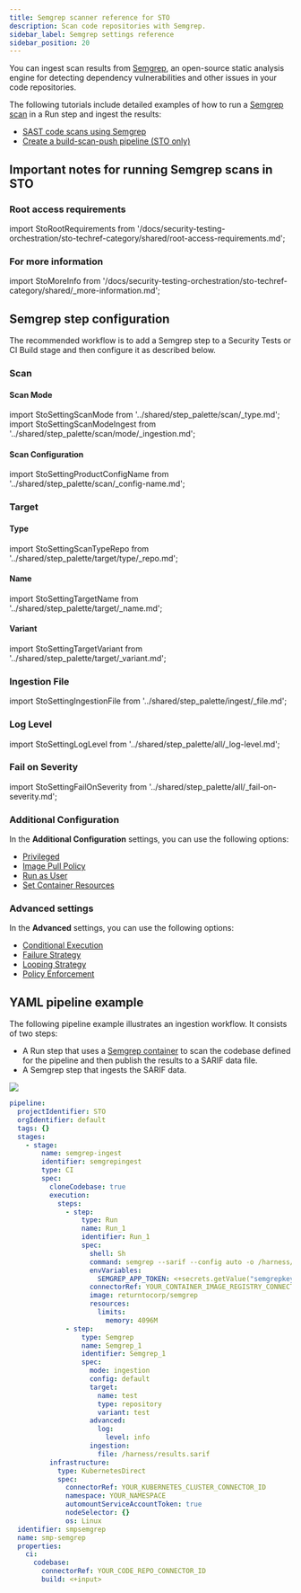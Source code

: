 ```yaml
---
title: Semgrep scanner reference for STO
description: Scan code repositories with Semgrep.
sidebar_label: Semgrep settings reference
sidebar_position: 20
---
```


You can ingest scan results from [Semgrep](https://www.semgrep.com), an open-source static analysis engine for detecting dependency vulnerabilities and other issues in your code repositories.

The following tutorials include detailed examples of how to run a [Semgrep scan](https://semgrep.dev/docs/cli-reference) in a Run step and ingest the results:
- [SAST code scans using Semgrep](./sast-scan-semgrep)
- [Create a build-scan-push pipeline (STO only)](/docs/security-testing-orchestration/use-sto/set-up-sto-pipelines/build-scan-push-sto-only)

## Important notes for running Semgrep scans in STO

<!--

### Docker-in-Docker requirements

import StoDinDRequirements from '/docs/security-testing-orchestration/sto-techref-category/shared/dind-bg-step.md';

<StoDinDRequirements />

-->

### Root access requirements

import StoRootRequirements from '/docs/security-testing-orchestration/sto-techref-category/shared/root-access-requirements.md';

<StoRootRequirements />

### For more information

import StoMoreInfo from '/docs/security-testing-orchestration/sto-techref-category/shared/_more-information.md';

<StoMoreInfo />

## Semgrep step configuration

The recommended workflow is to add a Semgrep step to a Security Tests or CI Build stage and then configure it as described below.

### Scan

<a name="scan-mode"></a>

#### Scan Mode

import StoSettingScanMode from '../shared/step_palette/scan/_type.md';
import StoSettingScanModeIngest from '../shared/step_palette/scan/mode/_ingestion.md';

<StoSettingScanModeIngest />

#### Scan Configuration

import StoSettingProductConfigName from '../shared/step_palette/scan/_config-name.md';

<StoSettingProductConfigName />

### Target

#### Type

import StoSettingScanTypeRepo     from '../shared/step_palette/target/type/_repo.md';

<StoSettingScanTypeRepo />

<!--

#### Target and variant detection

import StoSettingScanTypeAutodetectRepo from '../shared/step_palette/target/auto-detect/_code-repo.md';
import StoSettingScanTypeAutodetectNote from '../shared/step_palette/target/auto-detect/_note.md';

<StoSettingScanTypeAutodetectRepo/>
<StoSettingScanTypeAutodetectNote/

-->

#### Name

import StoSettingTargetName from '../shared/step_palette/target/_name.md';

<StoSettingTargetName />

<a name="target-variant"></a>

#### Variant

import StoSettingTargetVariant from '../shared/step_palette/target/_variant.md';

<StoSettingTargetVariant  />

<!--

#### Workspace (_repository_)

import StoSettingTargetWorkspace from '../shared/step_palette/target/_workspace.md';

<StoSettingTargetWorkspace  />

-->

### Ingestion File

import StoSettingIngestionFile from '../shared/step_palette/ingest/_file.md';

<StoSettingIngestionFile  />

<!--

Log Level, CLI flags, and Fail on Severity
-------------------------------------------------------------------------------------------------

-->

<a name="log-level"></a>

### Log Level

import StoSettingLogLevel from '../shared/step_palette/all/_log-level.md';

<StoSettingLogLevel />

### Fail on Severity

import StoSettingFailOnSeverity from '../shared/step_palette/all/_fail-on-severity.md';

<StoSettingFailOnSeverity />

### Additional Configuration

In the **Additional Configuration** settings, you can use the following options:

* [Privileged](/docs/continuous-integration/use-ci/manage-dependencies/background-step-settings#privileged)
* [Image Pull Policy](/docs/continuous-integration/use-ci/manage-dependencies/background-step-settings#image-pull-policy)
* [Run as User](/docs/continuous-integration/use-ci/manage-dependencies/background-step-settings#run-as-user)
* [Set Container Resources](/docs/continuous-integration/use-ci/manage-dependencies/background-step-settings#set-container-resources)

### Advanced settings

In the **Advanced** settings, you can use the following options:

* [Conditional Execution](/docs/platform/pipelines/step-skip-condition-settings)
* [Failure Strategy](/docs/platform/pipelines/failure-handling/define-a-failure-strategy-on-stages-and-steps)
* [Looping Strategy](/docs/platform/pipelines/looping-strategies/looping-strategies-matrix-repeat-and-parallelism)
* [Policy Enforcement](/docs/platform/governance/policy-as-code/harness-governance-overview)

## YAML pipeline example

The following pipeline example illustrates an ingestion workflow. It consists of two steps:

* A Run step that uses a [Semgrep container](https://hub.docker.com/r/returntocorp/semgrep) to scan the codebase defined for the pipeline and then publish the results to a SARIF data file.
* A Semgrep step that ingests the SARIF data.

![](../static/semgrep-ingest-pipeline.png)

```yaml
pipeline:
  projectIdentifier: STO
  orgIdentifier: default
  tags: {}
  stages:
    - stage:
        name: semgrep-ingest
        identifier: semgrepingest
        type: CI
        spec:
          cloneCodebase: true
          execution:
            steps:
              - step:
                  type: Run
                  name: Run_1
                  identifier: Run_1
                  spec:
                    shell: Sh
                    command: semgrep --sarif --config auto -o /harness/results.sarif /harness
                    envVariables:
                      SEMGREP_APP_TOKEN: <+secrets.getValue("semgrepkey")>
                    connectorRef: YOUR_CONTAINER_IMAGE_REGISTRY_CONNECTOR_ID
                    image: returntocorp/semgrep
                    resources:
                      limits:
                        memory: 4096M
              - step:
                  type: Semgrep
                  name: Semgrep_1
                  identifier: Semgrep_1
                  spec:
                    mode: ingestion
                    config: default
                    target:
                      name: test
                      type: repository
                      variant: test
                    advanced:
                      log:
                        level: info
                    ingestion:
                      file: /harness/results.sarif
          infrastructure:
            type: KubernetesDirect
            spec:
              connectorRef: YOUR_KUBERNETES_CLUSTER_CONNECTOR_ID
              namespace: YOUR_NAMESPACE
              automountServiceAccountToken: true
              nodeSelector: {}
              os: Linux
  identifier: smpsemgrep
  name: smp-semgrep
  properties:
    ci:
      codebase:
        connectorRef: YOUR_CODE_REPO_CONNECTOR_ID
        build: <+input>
```
